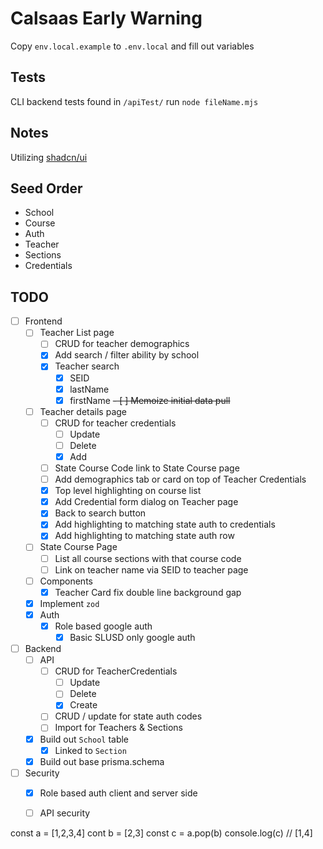 # Calsaas Early Warning

Copy `env.local.example` to `.env.local` and fill out variables

## Tests

CLI backend tests found in `/apiTest/`
run `node fileName.mjs`

## Notes

Utilizing [shadcn/ui](https://ui.shadcn.com/docs/components)

## Seed Order

- School
- Course
- Auth
- Teacher
- Sections
- Credentials

## TODO

- [ ] Frontend
  - [ ] Teacher List page
    - [ ] CRUD for teacher demographics
    - [X] Add search / filter ability by school
    - [X] Teacher search
      - [X] SEID
      - [X] lastName
      - [X] firstName
    ~~- [ ] Memoize initial data pull~~
  - [ ] Teacher details page
    - [ ] CRUD for teacher credentials
      - [ ] Update
      - [ ] Delete
      - [X] Add
    - [ ] State Course Code link to State Course page
    - [ ] Add demographics tab or card on top of Teacher Credentials
    - [x] Top level highlighting on course list
    - [x] Add Credential form dialog on Teacher page
    - [x] Back to search button
    - [x] Add highlighting to matching state auth to credentials
    - [x] Add highlighting to matching state auth row
  - [ ] State Course Page
    - [ ] List all course sections with that course code
    - [ ] Link on teacher name via SEID to teacher page
  - [ ] Components
    - [x] Teacher Card fix double line background gap
  - [x] Implement `zod`
  - [X] Auth
    - [X] Role based google auth
      - [X] Basic SLUSD only google auth
- [ ] Backend
  - [ ] API
    - [ ] CRUD for TeacherCredentials
      - [ ] Update
      - [ ] Delete
      - [X] Create
    - [ ] CRUD / update for state auth codes
    - [ ] Import for Teachers & Sections
  - [x] Build out `School` table
    - [x] Linked to `Section`
  - [x] Build out base prisma.schema
- [ ] Security
  - [X] Role based auth client and server side
  - [ ] API security


const a = [1,2,3,4]
cont b  = [2,3]
const c = a.pop(b)
console.log(c) // [1,4]